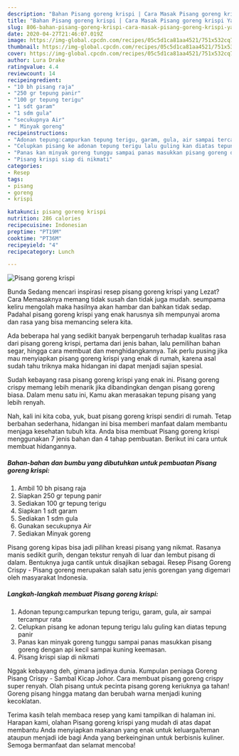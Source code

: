```yaml
---
description: "Bahan Pisang goreng krispi | Cara Masak Pisang goreng krispi Yang Menggugah Selera"
title: "Bahan Pisang goreng krispi | Cara Masak Pisang goreng krispi Yang Menggugah Selera"
slug: 806-bahan-pisang-goreng-krispi-cara-masak-pisang-goreng-krispi-yang-menggugah-selera
date: 2020-04-27T21:46:07.019Z
image: https://img-global.cpcdn.com/recipes/05c5d1ca81aa4521/751x532cq70/pisang-goreng-krispi-foto-resep-utama.jpg
thumbnail: https://img-global.cpcdn.com/recipes/05c5d1ca81aa4521/751x532cq70/pisang-goreng-krispi-foto-resep-utama.jpg
cover: https://img-global.cpcdn.com/recipes/05c5d1ca81aa4521/751x532cq70/pisang-goreng-krispi-foto-resep-utama.jpg
author: Lura Drake
ratingvalue: 4.4
reviewcount: 14
recipeingredient:
- "10 bh pisang raja"
- "250 gr tepung panir"
- "100 gr tepung terigu"
- "1 sdt garam"
- "1 sdm gula"
- "secukupnya Air"
- " Minyak goreng"
recipeinstructions:
- "Adonan tepung:campurkan tepung terigu, garam, gula, air sampai tercampur rata"
- "Celupkan pisang ke adonan tepung terigu lalu guling kan diatas tepung panir"
- "Panas kan minyak goreng tunggu sampai panas masukkan pisang goreng dengan api kecil sampai kuning keemasan."
- "Pisang krispi siap di nikmati"
categories:
- Resep
tags:
- pisang
- goreng
- krispi

katakunci: pisang goreng krispi 
nutrition: 286 calories
recipecuisine: Indonesian
preptime: "PT19M"
cooktime: "PT36M"
recipeyield: "4"
recipecategory: Lunch

---
```



![Pisang goreng krispi](https://img-global.cpcdn.com/recipes/05c5d1ca81aa4521/751x532cq70/pisang-goreng-krispi-foto-resep-utama.jpg)

Bunda Sedang mencari inspirasi resep pisang goreng krispi yang Lezat? Cara Memasaknya memang tidak susah dan tidak juga mudah. seumpama keliru mengolah maka hasilnya akan hambar dan bahkan tidak sedap. Padahal pisang goreng krispi yang enak harusnya sih mempunyai aroma dan rasa yang bisa memancing selera kita.

Ada beberapa hal yang sedikit banyak berpengaruh terhadap kualitas rasa dari pisang goreng krispi, pertama dari jenis bahan, lalu pemilihan bahan segar, hingga cara membuat dan menghidangkannya. Tak perlu pusing jika mau menyiapkan pisang goreng krispi yang enak di rumah, karena asal sudah tahu triknya maka hidangan ini dapat menjadi sajian spesial.

Sudah kebayang rasa pisang goreng krispi yang enak ini. Pisang goreng crispy memang lebih menarik jika dibandingkan dengan pisang goreng biasa. Dalam menu satu ini, Kamu akan merasakan tepung pisang yang lebih renyah.


Nah, kali ini kita coba, yuk, buat pisang goreng krispi sendiri di rumah. Tetap berbahan sederhana, hidangan ini bisa memberi manfaat dalam membantu menjaga kesehatan tubuh kita. Anda bisa membuat Pisang goreng krispi menggunakan 7 jenis bahan dan 4 tahap pembuatan. Berikut ini cara untuk membuat hidangannya.

<!--inarticleads1-->

##### Bahan-bahan dan bumbu yang dibutuhkan untuk pembuatan Pisang goreng krispi:

1. Ambil 10 bh pisang raja
1. Siapkan 250 gr tepung panir
1. Sediakan 100 gr tepung terigu
1. Siapkan 1 sdt garam
1. Sediakan 1 sdm gula
1. Gunakan secukupnya Air
1. Sediakan  Minyak goreng


Pisang goreng kipas bisa jadi pilihan kreasi pisang yang nikmat. Rasanya manis sedikit gurih, dengan tekstur renyah di luar dan lembut pisang di dalam. Bentuknya juga cantik untuk disajikan sebagai. Resep Pisang Goreng Crispy - Pisang goreng merupakan salah satu jenis gorengan yang digemari oleh masyarakat Indonesia. 

<!--inarticleads2-->

##### Langkah-langkah membuat Pisang goreng krispi:

1. Adonan tepung:campurkan tepung terigu, garam, gula, air sampai tercampur rata
1. Celupkan pisang ke adonan tepung terigu lalu guling kan diatas tepung panir
1. Panas kan minyak goreng tunggu sampai panas masukkan pisang goreng dengan api kecil sampai kuning keemasan.
1. Pisang krispi siap di nikmati


Nggak kebayang deh, gimana jadinya dunia. Kumpulan peniaga Goreng Pisang Crispy - Sambal Kicap Johor. Cara membuat pisang goreng crispy super renyah. Olah pisang untuk pecinta pisang goreng keriuknya ga tahan! Goreng pisang hingga matang dan berubah warna menjadi kuning kecoklatan. 

Terima kasih telah membaca resep yang kami tampilkan di halaman ini. Harapan kami, olahan Pisang goreng krispi yang mudah di atas dapat membantu Anda menyiapkan makanan yang enak untuk keluarga/teman ataupun menjadi ide bagi Anda yang berkeinginan untuk berbisnis kuliner. Semoga bermanfaat dan selamat mencoba!
